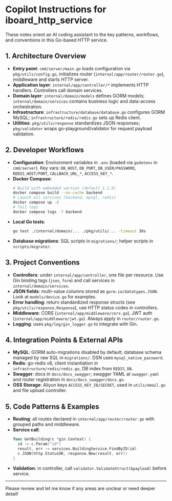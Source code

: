# Copilot Instructions for iboard_http_service

These notes orient an AI coding assistant to the key patterns, workflows, and conventions in this Go-based HTTP service.

## 1. Architecture Overview

- **Entry point**: `cmd/server/main.go` loads configuration via `pkg/utils/config.go`, initializes router (`internal/app/router/router.go`), middleware and starts HTTP server.
- **Application layer**: `internal/app/controller/*` implements HTTP handlers. Controllers call domain services.
- **Domain layer**: `internal/domain/models` defines GORM models; `internal/domain/services` contains business logic and data-access orchestration.
- **Infrastructure**: `infrastructure/database/database.go` configures GORM MySQL; `infrastructure/redis/redis.go` sets up Redis client.
- **Utilities**: `pkg/utils/response` standardizes JSON responses; `pkg/validator` wraps go-playground/validator for request payload validation.

## 2. Developer Workflows

- **Configuration**: Environment variables in `.env` (loaded via `godotenv` in `cmd/server`). Key vars: `DB_HOST`, `DB_PORT`, `DB_USER/PASSWORD`, `REDIS_HOST/PORT`, `CALLBACK_URL_*`, `ACCESS_KEY_*`.
- **Docker Compose**:
  ```bash
  # Build with embedded version (default 1.1.0)
  docker compose build --no-cache backend
  # Launch all services (backend, mysql, redis)
  docker compose up -d
  # Tail logs
  docker compose logs -f backend
  ```
- **Local Go tests**:
  ```bash
  go test ./internal/domain/... ./pkg/utils/... -timeout 30s
  ```
- **Database migrations**: SQL scripts in `migrations/`; helper scripts in `scripts/migrate/`.

## 3. Project Conventions

- **Controllers**: under `internal/app/controller`, one file per resource. Use Gin binding tags (`json`, `form`) and call services in `internal/domain/services`.
- **JSON fields**: multi-value columns stored as `gorm.io/datatypes.JSON`. Look at `models/device.go` for examples.
- **Error handling**: return standardized response structs (see `pkg/utils/response.Response`), use HTTP status codes in controllers.
- **Middleware**: CORS (`internal/app/middleware/cors.go`), JWT auth (`internal/app/middleware/jwt.go`). Always apply in `router/router.go`.
- **Logging**: uses `pkg/log/gin_logger.go` to integrate with Gin.

## 4. Integration Points & External APIs

- **MySQL**: GORM auto-migrations disabled by default; database schema managed by raw SQL in `migrations/`. DSN uses `mysql_native_password`.
- **Redis**: go-redis v8, client instantiation in `infrastructure/redis/redis.go`, DB index from `REDIS_DB`.
- **Swagger**: docs in `docs/docs_swagger`; swagger YAML at `swagger.yaml` and router registration in `docs/docs_swagger/docs.go`.
- **OSS Storage**: Aliyun keys `ACCESS_KEY_ID/SECRET`, used in `utils/email.go` and file upload controller.

## 5. Code Patterns & Examples

- **Routing**: all routes declared in `internal/app/router/router.go` with grouped paths and middleware.
- **Service call**:
  ```go
  func GetBuilding(c *gin.Context) {
    id := c.Param("id")
    result, err := services.BuildingService.FindByID(id)
    c.JSON(http.StatusOK, response.New(result, err))
  }
  ```
- **Validation**: in controller, call `validator.ValidateStruct(&payload)` before service.

---

Please review and let me know if any areas are unclear or need deeper detail!
